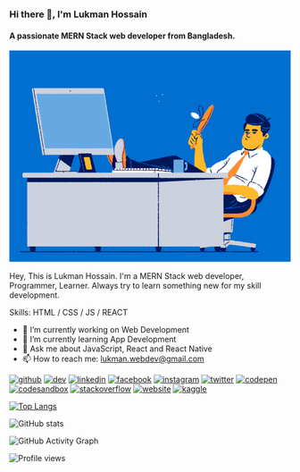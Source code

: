 ### Hi there 👋, I'm Lukman Hossain
#### A passionate MERN Stack web developer from Bangladesh.
![A passionate MERN Stack web developer from Bangladesh.](https://github.com/lukmanhossain/lukmanhossain/blob/main/lukmanhossain-github.gif)

Hey, This is Lukman Hossain. I'm a MERN Stack web developer, Programmer, Learner. Always try to learn something new for my skill development.

Skills: HTML / CSS / JS / REACT

- 🔭 I’m currently working on Web Development 
- 🌱 I’m currently learning App Development 
- 💬 Ask me about JavaScript, React and React Native 
- 📫 How to reach me: lukman.webdev@gmail.com 


[<img src='https://cdn.jsdelivr.net/npm/simple-icons@3.0.1/icons/github.svg' alt='github' height='40'>](https://github.com/lukmanhossain)  [<img src='https://cdn.jsdelivr.net/npm/simple-icons@3.0.1/icons/dev-dot-to.svg' alt='dev' height='40'>](https://dev.to/lukmanhossain)  [<img src='https://cdn.jsdelivr.net/npm/simple-icons@3.0.1/icons/linkedin.svg' alt='linkedin' height='40'>](https://www.linkedin.com/in/lukmanofficial/)  [<img src='https://cdn.jsdelivr.net/npm/simple-icons@3.0.1/icons/facebook.svg' alt='facebook' height='40'>](https://www.facebook.com/lukmanhossain01)  [<img src='https://cdn.jsdelivr.net/npm/simple-icons@3.0.1/icons/instagram.svg' alt='instagram' height='40'>](https://www.instagram.com/_lukman_hossain/)  [<img src='https://cdn.jsdelivr.net/npm/simple-icons@3.0.1/icons/twitter.svg' alt='twitter' height='40'>](https://twitter.com/lukmanhossain01)  [<img src='https://cdn.jsdelivr.net/npm/simple-icons@3.0.1/icons/codepen.svg' alt='codepen' height='40'>](https://codepen.io/lukmanhossain)  [<img src='https://cdn.jsdelivr.net/npm/simple-icons@3.0.1/icons/codesandbox.svg' alt='codesandbox' height='40'>](https://codesandbox.io/u/lukmanhossain)  [<img src='https://cdn.jsdelivr.net/npm/simple-icons@3.0.1/icons/stackoverflow.svg' alt='stackoverflow' height='40'>](https://stackoverflow.com/users/16845193)  [<img src='https://cdn.jsdelivr.net/npm/simple-icons@3.0.1/icons/icloud.svg' alt='website' height='40'>](https://lukman-hossain.web.app)  [<img src='https://cdn.jsdelivr.net/npm/simple-icons@3.0.1/icons/kaggle.svg' alt='kaggle' height='40'>](lukmanhossain)  

[![Top Langs](https://github-readme-stats.vercel.app/api/top-langs/?username=lukmanhossain)](https://github.com/anuraghazra/github-readme-stats)

![GitHub stats](https://github-readme-stats.vercel.app/api?username=lukmanhossain&show_icons=true)  

![GitHub Activity Graph](https://activity-graph.herokuapp.com/graph?username=lukmanhossain)  

![Profile views](https://gpvc.arturio.dev/lukmanhossain)  
